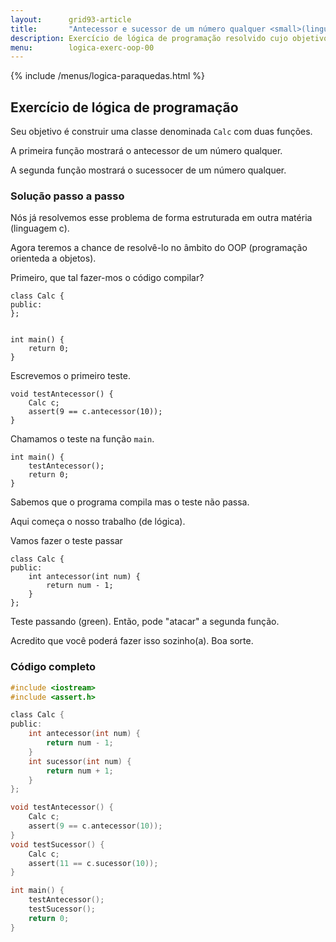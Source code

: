 ```yaml
---
layout:      grid93-article
title:       "Antecessor e sucessor de um número qualquer <small>(linguagem C++)</small>"
description: Exercício de lógica de programação resolvido cujo objetivo é, com o auxílio de classes, encontrar o sucessor e antecessor de um número qualquer.
menu:        logica-exerc-oop-00
---
```


{% include /menus/logica-paraquedas.html %}

Exercício de lógica de programação
---

Seu objetivo é construir uma classe denominada `Calc` com duas funções.

A primeira função mostrará o antecessor de um número qualquer.

A segunda função mostrará o sucessocer de um número qualquer.



### Solução passo a passo

Nós já resolvemos esse problema de forma estruturada em outra matéria (linguagem c).

Agora teremos a chance de resolvê-lo no âmbito do OOP (programação orienteda a objetos).

Primeiro, que tal fazer-mos o código compilar?

    class Calc {
    public:
    };


    int main() {
        return 0;
    }

Escrevemos o primeiro teste.

    void testAntecessor() {
        Calc c;
        assert(9 == c.antecessor(10));
    }

Chamamos o teste na função `main`.

    int main() {
        testAntecessor();
        return 0;
    }

Sabemos que o programa compila mas o teste não passa.

Aqui começa o nosso trabalho (de lógica).

Vamos fazer o teste passar

    class Calc {
    public:
        int antecessor(int num) {
            return num - 1;
        }
    };

Teste passando (green). Então, pode "atacar" a segunda função.

Acredito que você poderá fazer isso sozinho(a). Boa sorte.



### Código completo

```c
#include <iostream>
#include <assert.h>

class Calc {
public:
    int antecessor(int num) {
        return num - 1;
    }
    int sucessor(int num) {
        return num + 1;
    }
};

void testAntecessor() {
    Calc c;
    assert(9 == c.antecessor(10));
}
void testSucessor() {
    Calc c;
    assert(11 == c.sucessor(10));
}

int main() {
    testAntecessor();
    testSucessor();
    return 0;
}
```
